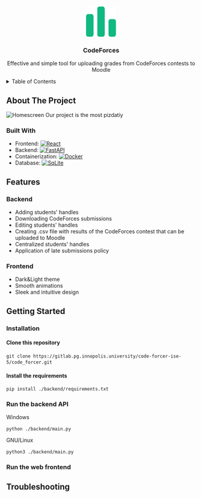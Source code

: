 <br />
<div align="center">
  <a href="https://gitlab.pg.innopolis.university/code-forcer-ise-5">
    <img src="assets/logo.svg" alt="Logo" width="80" height="80">
  </a>

<h3 align="center">CodeForces</h3>

  <p align="center">
    Effective and simple tool for uploading grades from CodeForces contests to Moodle
  </p>
</div>

<!-- TABLE OF CONTENTS -->
<details>
  <summary>Table of Contents</summary>
  <ol>
    <li>
      <a href="#about-the-project">About The Project</a>
      <ul>
        <li>
          <a href="#built-with">Built With</a>
        </li>
      </ul>
    </li>
    <li>
      <a href="#getting-started">Getting Started</a>
      <ul>
        <li>
          <a href="#installation">Installation</a>
          <ul>
            <li>
              <a href="#run-the-backend-api">Run the backend API</a>
            </li>
            <li>
              <a href="#run-the-web-frontend">Run the web frontent</a>
            </li>
          </ul>
        </li>
      </ul>
    </li>
    <li>
      <a href="#features">Features</a>
      <ul>
        <li>
          <a href="#backend">Backend</a>
        </li>
        <li>
          <a href="#frontend">Frontend</a>
        </li>
      </ul>
    </li>
    <li>
      <a href="#troubleshooting">Troubleshooting</a>
    </li>
  </ol>
</details>

## About The Project
![Homescreen](https://www.dropbox.com/scl/fi/mr77xm78tazh2ildkovlw/CodeForcer.jpeg?rlkey=phxqgxvivru4k6446dox44bod&st=6ka7j3qx&dl=0)
Our project is the most pizdatiy

### Built With
- Frontend: [![React][React.js]][React-url]
- Backend: [![FastAPI][Fastapi]][Fastapi-url]
- Containerization: [![Docker][docker]][docker-url]
- Database: [![SqLite][sqlite]][sqlite-url]


## Features
### Backend 
- Adding students' handles
- Downloading CodeForces submissions
- Editing students' handles
- Creating .csv file with results of the CodeForces contest that can be uploaded to Moodle
- Centralized students' handles
- Application of late submissions policy

### Frontend 
- Dark&Light theme
- Smooth animations
- Sleek and intuitive design

## Getting Started

### Installation

#### Clone this repository

```
git clone https://gitlab.pg.innopolis.university/code-forcer-ise-5/code_forcer.git
```

#### Install the requirements
```
pip install ./backend/requirements.txt
```

### Run the backend API

Windows
```
python ./backend/main.py
```

GNU/Linux 
```
python3 ./backend/main.py
```

### Run the web frontend

## Troubleshooting


<!-- MARKDOWN LINKS & IMAGES -->
<!-- https://www.markdownguide.org/basic-syntax/#reference-style-links -->
[product-screenshot]: https://ibb.co/640xgDW
[React.js]: https://img.shields.io/badge/React-20232A?style=for-the-badge&logo=react&logoColor=61DAFB
[React-url]: https://reactjs.org/
[Fastapi]: https://img.shields.io/badge/fastapi-20232A?style=for-the-badge&logo=fastapi&color=04998a&logoColor=ffffff
[Fastapi-url]: https://fastapi.tiangolo.com/
[docker]: https://img.shields.io/badge/docker-20232A?style=for-the-badge&logo=docker&logoColor=ffffff&color=0e1756
[docker-url]: https://www.docker.com/
[sqlite]: https://img.shields.io/badge/sqlite-20232A?style=for-the-badge&logo=sqlite&logoColor=46a3dc&color=003c58
[sqlite-url]: https://img.shields.io/badge/sqlite-20232A?style=for-the-badge&logo=sqlite&logoColor=46a3dc&color=003c58

